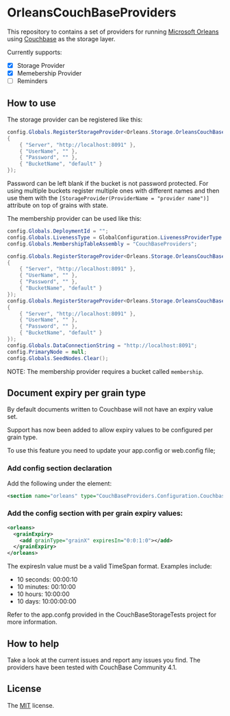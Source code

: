 # OrleansCouchBaseProviders

This repository to contains a set of providers for running [Microsoft Orleans](http://github.com/dotnet/orleans) using [Couchbase](http://couchbase.com) as the storage layer.

Currently supports:

- [x] Storage Provider
- [x] Memebership Provider
- [ ] Reminders

## How to use

The storage provider can be registered like this:

``` csharp
config.Globals.RegisterStorageProvider<Orleans.Storage.OrleansCouchBaseStorage>("default", new Dictionary<string, string>
{
    { "Server", "http://localhost:8091" },
    { "UserName", "" },
    { "Password", "" },
    { "BucketName", "default" }
});
```

Password can be left blank if the bucket is not password protected. For using multiple buckets register multiple ones with different names and then use them with the `[StorageProvider(ProviderName = "provider name")]` attribute on top of grains with state.

The membership provider can be used like this:

``` csharp
config.Globals.DeploymentId = "";
config.Globals.LivenessType = GlobalConfiguration.LivenessProviderType.Custom;
config.Globals.MembershipTableAssembly = "CouchBaseProviders";

config.Globals.RegisterStorageProvider<Orleans.Storage.OrleansCouchBaseStorage>("default", new Dictionary<string, string>
{
    { "Server", "http://localhost:8091" },
    { "UserName", "" },
    { "Password", "" },
    { "BucketName", "default" }
});
config.Globals.RegisterStorageProvider<Orleans.Storage.OrleansCouchBaseStorage>("PubSubStore", new Dictionary<string, string>
{
    { "Server", "http://localhost:8091" },
    { "UserName", "" },
    { "Password", "" },
    { "BucketName", "default" }
});
config.Globals.DataConnectionString = "http://localhost:8091";
config.PrimaryNode = null;
config.Globals.SeedNodes.Clear();
```

NOTE: The membership provider requires a bucket called `membership`.

## Document expiry per grain type

By default documents written to Couchbase will not have an expiry value set.

Support has now been added to allow expiry values to be configured per grain type.

To use this feature you need to update your app.config or web.config file;

### Add config section declaration

Add the following under the <configSections> element:

``` xml
<section name="orleans" type="CouchBaseProviders.Configuration.CouchbaseOrleansDocumentExpiry.CouchbaseOrleansConfigurationSection, CouchbaseProviders" />
```

### Add the config section with per grain expiry values:

``` xml
<orleans>
  <grainExpiry>
    <add grainType="grainX" expiresIn="0:0:1:0"></add>
  </grainExpiry>
</orleans>
```

The expiresIn value must be a valid TimeSpan format. Examples include:

- 10 seconds: 00:00:10
- 10 minutes: 00:10:00
- 10 hours: 10:00:00
- 10 days: 10:00:00:00

Refer to the app.confg provided in the CouchBaseStorageTests project for more information.

## How to help

Take a look at the current issues and report any issues you find.
The providers have been tested with CouchBase Community 4.1.

## License

The [MIT](LICENSE) license.
